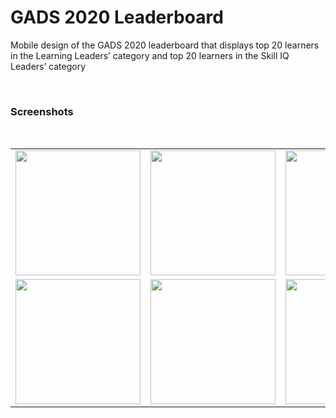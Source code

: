 # GADS 2020 Leaderboard
Mobile design of the GADS 2020 leaderboard that displays top 20 learners in the Learning Leaders’ category and top 20 learners in the Skill IQ Leaders’ category

<br/>

### Screenshots
<br/>
<table>
  <tr>
    <td><image src="screens/splash.jpg" width="200px"/></td>
    <td><image src="screens/learning-leaders.jpg" width="200px"/></td>
    <td><image src="screens/skilliq-leaders.jpg" width="200px"/></td>
    <td><image src="screens/submit.jpg" width="200px"/></td>
   </tr> 
   <tr>
    <td><image src="screens/dialog-confirm.jpg" width="200px"/></td>
    <td><image src="screens/dialog-success.jpg" width="200px"/></td>
    <td><image src="screens/dialog-error.jpg" width="200px"/></td>
    <td><image src="screens/preferences.jpg" width="200px"/></td>
  </tr>
</table>
